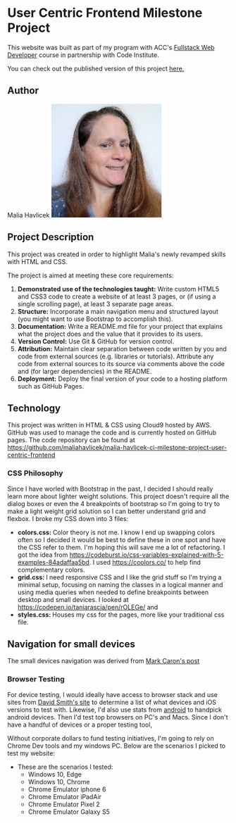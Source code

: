 # User Centric Frontend Milestone Project
This website was built as part of my program with ACC's <a href="https://courses.codeinstitute.net/program/FullstackWebDeveloper" target="_blank">Fullstack Web Developer</a>
course in partnership with Code Institute.

You can check out the published version of this project <a href="https://maliahavlicek.github.io/malia-havlicek-ci-milestone-project-user-centric-frontend/" target="_blank">here.</a>

## Author
Malia Havlicek ![Picture of Malia, a talented and hopeful web developer.](images/malia.jpg)

## Project Description
This project was created in order to highlight Malia's newly revamped skills with HTML and CSS. 

The project is aimed at meeting these core requirements:
1. <strong>Demonstrated use of the technologies taught:</strong> Write custom HTML5 and CSS3 code to create a website of at least 3 pages, or (if using a single scrolling page), at least 3 separate page areas.
1. <strong>Structure:</strong> Incorporate a main navigation menu and structured layout (you might want to use Bootstrap to accomplish this).
1. <strong> Documentation:</strong> Write a README.md file for your project that explains what the project does and the value that it provides to its users.
1. <strong>Version Control:</strong> Use Git & GitHub for version control.
1. <strong>Attribution:</strong> Maintain clear separation between code written by you and code from external sources (e.g. libraries or tutorials). Attribute any code from external sources to its source via comments above the code and (for larger dependencies) in the README.
1. <strong>Deployment:</strong> Deploy the final version of your code to a hosting platform such as GitHub Pages.

## Technology
This project was written in HTML & CSS using Cloud9 hosted by AWS. GitHub was used to manage the code and is currently hosted on GitHub pages.
The code repository can be found at <a href="https://github.com/maliahavlicek/malia-havlicek-ci-milestone-project-user-centric-frontend">https://github.com/maliahavlicek/malia-havlicek-ci-milestone-project-user-centric-frontend</a> 

### CSS Philosophy
Since I have worled with Bootstrap in the past, I decided I should really learn more about lighter weight solutions. This project doesn't require all the dialog boxes or even the 4 breakpoints of bootstrap so I'm going to try 
to make a light weight grid solution so I can better understand grid and flexbox. I broke my CSS down into 3 files:

- <strong>colors.css: </strong> Color theory is not me. I know I end up swapping colors often so I decided it would be best to define these in one spot and have the CSS refer to them. I'm hoping this will save me a lot of refactoring. I got the idea from https://codeburst.io/css-variables-explained-with-5-examples-84adaffaa5bd. I used https://coolors.co/ to help find complementary colors.
- <strong>grid.css: </strong> I need responsive CSS and I like the grid stuff so I'm trying a minimal setup, focusing on naming the classes in a logical manner and using media queries when needed to define breakpoints between desktop and small devices. I looked at https://codepen.io/taniarascia/pen/rOLEGe/ and 
- <strong>styles.css: </strong> Houses my css for the pages, more like your traditional css file.

## Navigation for small devices
The small devices navigation was derived from [Mark Caron's post](https://medium.com/@heyoka/responsive-pure-css-off-canvas-hamburger-menu-aebc8d11d793)

### Browser Testing
For device testing, I would ideally have access to browser stack and use sites from [David Smith's site](https://david-smith.org/iosversionstats/) to determine a list of what devices and iOS versions to test with. Likewise, 
I'd also use stats from [android](https://developer.android.com/about/dashboards) to handpick android devices.  Then I'd test top browsers on PC's and Macs. Since I don't have a handful of devices or a proper testing tool,

Without corporate dollars to fund testing initiatives, I'm going to rely on Chrome Dev tools and my windows PC.  Below are the scenarios I picked to test my website:

- These are the scenarios I tested:
    * Windows 10, Edge
    * Windows 10, Chrome
    * Chrome Emulator iphone 6
    * Chrome Emulator iPadAir
    * Chrome Emulator Pixel 2
    * Chrome Emulator Galaxy S5

